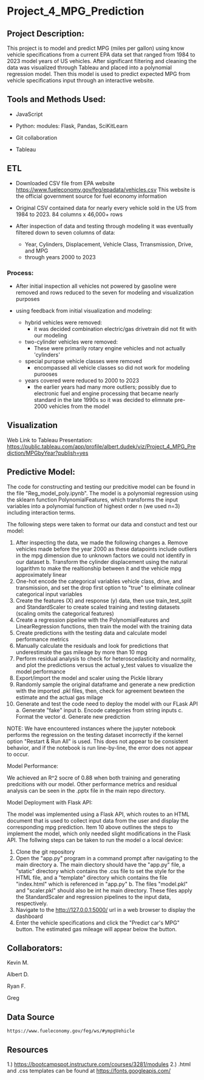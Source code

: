 # Project_4_MPG_Prediction

## Project Description:
This project is to model and predict MPG (miles per gallon) using know vehicle specifications from a current EPA data set that ranged from 1984 to 2023 model years of US vehicles. After significant filtering and cleaning the data was visualized through Tableau and placed into a polynomial regression model. Then this model is used to predict expected MPG from vehicle specifications input through an interactive website.

## Tools and Methods Used:

- JavaScript

- Python:
	modules: Flask, Pandas, SciKitLearn

- Git collaboration

- Tableau

## ETL

- Downloaded CSV file from EPA website https://www.fueleconomy.gov/feg/epadata/vehicles.csv
  This website is the official government source for fuel economy information

- Original CSV contained data for nearly every vehicle sold in the US from 1984 to 2023. 
  84 columns x 46,000+ rows

- After inspection of data and testing through modeling it was eventually filtered down to seven
  columns of data:
	- Year, Cylinders, Displacement, Vehicle Class, Trransmission, Drive, and MPG
	- through years 2000 to 2023

### Process:
- After initial inspection all vehicles not powered by gasoline were removed and rows reduced
  to the seven for modeling and visualization purposes

- using feedback from initial visualization and modeling:
	- hybrid vehicles were removed:
		- it was decided combination electric/gas drivetrain did not fit with our
		  modeling
	- two-cylinder vehicles were removed:
		- These were primarily rotary engine vehicles and not actually 'cylinders'
	- special puropse vehicle classes were removed
		- encompassed all vehicle classes so did not work for modeling purooses
	- years covered were reduced to 2000 to 2023
		- the earlier years had many more outliers; possibly due to electronic
		  fuel and engine processing that became nearly standard in the late 1990s
		  so it was decided to elimnate pre-2000 vehicles from the model


## Visualization

Web Link to Tableau Presentation: https://public.tableau.com/app/profile/albert.dudek/viz/Project_4_MPG_Prediction/MPGbyYear?publish=yes

## Predictive Model:

The code for constructing and testing our predcitive model can be found in the file "Reg_model_poly.ipynb". The model is a polynomial regression using the sklearn function PolynomialFeatures, which transforms the input variables into a polynomial function of highest order n (we used n=3) including interaction terms. 

The following steps were taken to format our data and constuct and test our model:

1. After inspecting the data, we made the following changes
    a. Remove vehicles made before the year 2000 as these datapoints include outliers in the mpg dimension due to unknown factors we could not identify in our dataset
    b. Transform the cylinder displacement using the natural logarithm to make the realtionship between it and the vehicle mpg approximately linear
2. One-hot encode the categorical variables vehicle class, drive, and transmission, and set the drop first option to "true" to eliminate colinear categorical input variables
3. Create the features (X) and response (y) data, then use train_test_split and StandardScaler to create scaled training and testing datasets (scaling omits the categorical features)
4. Create a regression pipeline with the PolynomialFeatures and LinearRegression functions, then train the model with the training data
5. Create predictions with the testing data and calculate model performance metrics
6. Manually calculate the residuals and look for predictions that underestimate the gas mileage by more than 10 mpg
7. Perform residual analysis to check for heteroscedasticity and normality, and plot the predictions versus the actual y_test values to visualize the model performance
8. Export/import the model and scaler using the Pickle library
9. Randomly sample the original dataframe and generate a new prediction with the imported .pkl files, then, check for agreement bewteen the estimate and the actual gas milage
10. Generate and test the code need to deploy the model with our FLask API 
    a. Generate "fake" input
    b. Encode categories from string inputs
    c. Format the vector
    d. Generate new prediction

NOTE: We have encountered instances where the jupyter notebook performs the regression on the testing dataset incorrectly if the kernel option "Restart & Run All" is used. This does not appear to be consistent behavior, and if the notebook is run line-by-line, the error does not appear to occur. 

Model Performance:

We achieved an R^2 socre of 0.88 when both training and generating predcitions with our model. Other performance metrics and residual analysis can be seen in the .pptx file in the main repo directory. 

Model Deployment with Flask API:

The model was implemented using a Flask API, which routes to an HTML document that is used to collect input data from the user and display the corresponding mpg prediction. Item 10 above outlines the steps to implement the model, which only needed slight modifications in the Flask API. The follwing steps can be taken to run the model o a local device:

1. Clone the git repository
2. Open the "app.py" program in a command prompt after navigating to the main directory
    a. The main diectory should have the "app.py" file, a "static" directory which contains the .css file to set the style for the HTML file, and a "template" directory which contains the file "index.html" which is referenced in "app.py"
    b. The files "model.pkl" and "scaler.pkl" should also be int he main directory. These files apply the StandardScaler and regression pipelines to the input data, respectively.
3. Navigate to the http://127.0.0.1:5000/ url in a web browser to display the dashboard
4. Enter the vehicle specifications and click the "Predict car's MPG" button. The estimated gas mileage will appear below the button.


## Collaborators:

Kevin M.

Albert D.

Ryan F.

Greg

## Data Source
	https://www.fueleconomy.gov/feg/ws/#ympgVehicle

## Resources

1.) https://bootcampspot.instructure.com/courses/3281/modules
2.) .html and .css templates can be found at https://fonts.googleapis.com/

